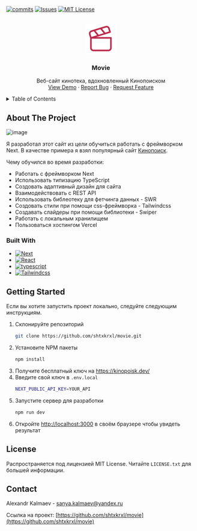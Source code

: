 <!-- PROJECT SHIELDS -->
<!--
*** I'm using markdown "reference style" links for readability.
*** Reference links are enclosed in brackets [ ] instead of parentheses ( ).
*** See the bottom of this document for the declaration of the reference variables
*** for contributors-url, forks-url, etc. This is an optional, concise syntax you may use.
*** https://www.markdownguide.org/basic-syntax/#reference-style-links
-->
[![commits][commits-shield]][commits-url]
[![Issues][issues-shield]][issues-url]
[![MIT License][license-shield]][license-url]

<!-- PROJECT LOGO -->
<br />
<div align="center">
  <a href="https://github.com/shtxkrxl/movie">
    <img src="src/app/icon.svg" alt="Logo" width="80" height="80">
  </a>

<h3 align="center">Movie</h3>

  <p align="center">
    Веб-сайт кинотека, вдохновленный Кинопоиском
    <br />
    <a href="https://movie-shtxkrxl.vercel.app/">View Demo</a>
    ·
    <a href="https://github.com/shtxkrxl/movie/issues">Report Bug</a>
    ·
    <a href="https://github.com/shtxkrxl/movie/issues">Request Feature</a>
  </p>
</div>

<!-- TABLE OF CONTENTS -->
<details>
  <summary>Table of Contents</summary>
  <ol>
    <li>
      <a href="#about-the-project">About The Project</a>
      <ul>
        <li><a href="#built-with">Built With</a></li>
      </ul>
    </li>
    <li>
      <a href="#getting-started">Getting Started</a>
    </li>
    <li><a href="#license">License</a></li>
    <li><a href="#contact">Contact</a></li>
  </ol>
</details>

<!-- ABOUT THE PROJECT -->
## About The Project

![image](https://github.com/shtxkrxl/movie/assets/68380962/98f3667b-84b1-4889-b6ed-c43ea8a49d1c)

Я разработал этот сайт из цели обучиться работать с фреймворком Next. В качестве примера я взял популярный сайт [Кинопоиск](https://hd.kinopoisk.ru/).    

Чему обучился во время разработки:
* Работать с фреймворком Next
* Использовать типизацию TypeScript
* Создовать адаптивный дизайн для сайта
* Взаимодействовать с REST API
* Использовать библеотеку для фетчинга данных - SWR
* Создовать стили при помощи css-фреймворка - Tailwindcss
* Создавать слайдеры при помощи библиотеки - Swiper
* Работать с локальным хранилищем
* Пользоваться хостингом Vercel

### Built With
* [![Next][Next.js]][Next-url]
* [![React][React.js]][React-url]
* [![typescript][typescript]][typescript-url]
* [![Tailwindcss][Tailwindcss]][Tailwindcss-url]

<!-- GETTING STARTED -->
## Getting Started

Если вы хотите запустить проект локально, следуйте следующим инструкциям.

1. Склонируйте репозиторий
   ```sh
   git clone https://github.com/shtxkrxl/movie.git
   ```
2. Установите NPM пакеты
   ```sh
   npm install
   ```
3. Получите бесплатный ключ на https://kinopoisk.dev/
4. Введите свой ключ в `.env.local`
   ```sh
   NEXT_PUBLIC_API_KEY=YOUR_API
   ```
5. Запустите сервер для разработки
   ```sh
   npm run dev
   ```
6. Откройте [http://localhost:3000](http://localhost:3000) в своём браузере чтобы увидеть результат

<!-- LICENSE -->
## License

Распространяется под лицензией MIT License. Читайте `LICENSE.txt` для большей информации.

<!-- CONTACT -->
## Contact

Alexandr Kalmaev - sanya.kalmaev@yandex.ru

Ссылка на проект: [https://github.com/shtxkrxl/movie](https://github.com/shtxkrxl/movie)

<!-- MARKDOWN LINKS & IMAGES -->
<!-- https://www.markdownguide.org/basic-syntax/#reference-style-links -->
[commits-shield]: https://img.shields.io/github/commit-activity/t/shtxkrxl/movie.svg?style=for-the-badge
[commits-url]: https://github.com/shtxkrxl/movie/graphs/commit-activity
[issues-shield]: https://img.shields.io/github/issues/shtxkrxl/movie.svg?style=for-the-badge
[issues-url]: https://github.com/shtxkrxl/movie/issues
[license-shield]: https://img.shields.io/github/license/shtxkrxl/movie.svg?style=for-the-badge
[license-url]: https://github.com/shtxkrxl/movie/blob/master/LICENSE.txt
[Next.js]: https://img.shields.io/badge/next.js-20232A?style=for-the-badge&logo=nextdotjs&logoColor=white
[Next-url]: https://nextjs.org/
[React.js]: https://img.shields.io/badge/React-20232A?style=for-the-badge&logo=react&logoColor=61DAFB
[React-url]: https://reactjs.org/
[Tailwindcss]: https://img.shields.io/badge/Tailwindcss-20232A?style=for-the-badge&logo=tailwindcss&logoColor=06B6D4
[Tailwindcss-url]: https://tailwindcss.com/
[typescript]: https://img.shields.io/badge/TypeScript-20232A?style=for-the-badge&logo=typescript&logoColor=3178C6
[typescript-url]: https://www.typescriptlang.org/
